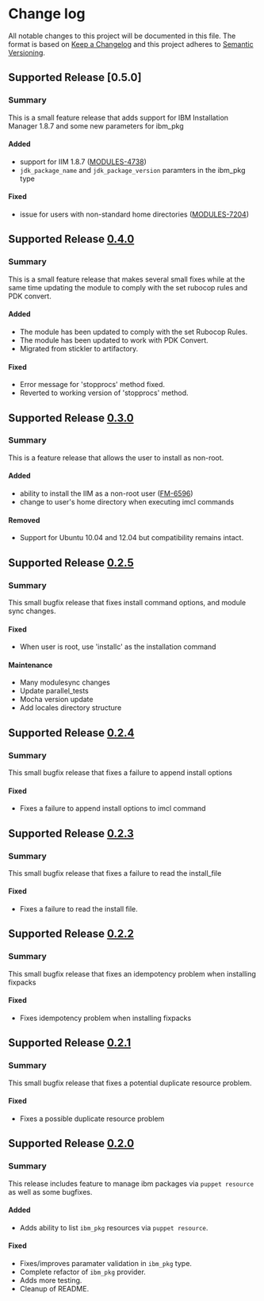 # Change log

All notable changes to this project will be documented in this file. The format is based on [Keep a Changelog](http://keepachangelog.com/en/1.0.0/)
and this project adheres to [Semantic Versioning](http://semver.org).

## Supported Release [0.5.0]
### Summary
This is a small feature release that adds support for IBM Installation Manager 1.8.7 and some new parameters for ibm_pkg

#### Added
- support for IIM 1.8.7 ([MODULES-4738](https://tickets.puppet.com/browse/MODULES-4738))
- `jdk_package_name` and `jdk_package_version` paramters in the ibm_pkg type

#### Fixed
- issue for users with non-standard home directories ([MODULES-7204](https://tickets.puppet.com/browse/MODULES-7204))

## Supported Release [0.4.0]
### Summary
This is a small feature release that makes several small fixes while at the same time updating the module to comply with the set rubocop rules and PDK convert.

#### Added
- The module has been updated to comply with the set Rubocop Rules.
- The module has been updated to work with PDK Convert.
- Migrated from stickler to artifactory.

#### Fixed
- Error message for 'stopprocs' method fixed.
- Reverted to working version of 'stopprocs' method.

## Supported Release [0.3.0]
### Summary
This is a feature release that allows the user to install as non-root.

#### Added
- ability to install the IIM as a non-root user ([FM-6596](https://tickets.puppet.com/browse/FM-6596))
- change to user's home directory when executing imcl commands

#### Removed
- Support for Ubuntu 10.04 and 12.04 but compatibility remains intact.

## Supported Release [0.2.5]
### Summary
This small bugfix release that fixes install command options, and module sync changes.

#### Fixed
- When user is root, use 'installc' as the installation command

#### Maintenance
- Many modulesync changes
- Update parallel_tests
- Mocha version update
- Add locales directory structure

## Supported Release [0.2.4]
### Summary
This small bugfix release that fixes a failure to append install options

#### Fixed
- Fixes a failure to append install options to imcl command

## Supported Release [0.2.3]
### Summary
This small bugfix release that fixes a failure to read the install_file

#### Fixed
- Fixes a failure to read the install file.

## Supported Release [0.2.2]
### Summary
This small bugfix release that fixes an idempotency problem when installing fixpacks

#### Fixed
- Fixes idempotency problem when installing fixpacks

## Supported Release [0.2.1]
### Summary
This small bugfix release that fixes a potential duplicate resource problem.

#### Fixed
- Fixes a possible duplicate resource problem

## Supported Release [0.2.0]
### Summary
This release includes feature to manage ibm packages via `puppet resource` as well as some bugfixes.

#### Added
- Adds ability to list `ibm_pkg` resources via `puppet resource`.

#### Fixed
- Fixes/improves paramater validation in `ibm_pkg` type.
- Complete refactor of `ibm_pkg` provider.
- Adds more testing.
- Cleanup of README.

[0.4.0]:https://github.com/puppetlabs/puppetlabs-ibm_installation_manager/compare/0.3.0...0.4.0
[0.3.0]:https://github.com/puppetlabs/puppetlabs-ibm_installation_manager/compare/0.2.5...0.3.0
[0.2.5]:https://github.com/puppetlabs/puppetlabs-ibm_installation_manager/compare/0.2.4...0.2.5
[0.2.4]:https://github.com/puppetlabs/puppetlabs-ibm_installation_manager/compare/0.2.3...0.2.4
[0.2.3]:https://github.com/puppetlabs/puppetlabs-ibm_installation_manager/compare/0.2.2...0.2.3
[0.2.2]:https://github.com/puppetlabs/puppetlabs-ibm_installation_manager/compare/0.2.1...0.2.2
[0.2.1]:https://github.com/puppetlabs/puppetlabs-ibm_installation_manager/compare/0.2.0...0.2.1
[0.2.0]:https://github.com/puppetlabs/puppetlabs-ibm_installation_manager/commits/0.2.0
